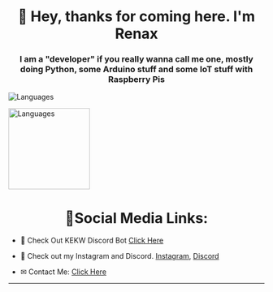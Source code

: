 <h1 align="center">👋 Hey, thanks for coming here. I'm Renax</h1>
<h3 align="center">I am a "developer" if you really wanna call me one, mostly doing Python, some Arduino stuff and some IoT stuff with Raspberry Pis</h3>
<p align="left">
  <img src="https://github-readme-stats.vercel.app/api/top-langs/?username=renaxdev&layout=compact&theme=react" alt="Languages" />
</p>
<p align="left">
    <img src="https://github-readme-stats.vercel.app/api?username=renaxdev&show_icons=true&theme=react" alt="Languages" height="160" />
</p>
<h1 align="center">🔗Social Media Links: </h1>

- 🤖 Check Out KEKW Discord Bot [Click Here](https://top.gg/bot/827579418045186119#/)

- 🔨 Check out my Instagram and Discord. [Instagram](https://www.instagram.com/renax187/), [Discord](https://discord.gg/gvujeNYAHQ)


- ✉ Contact Me: [Click Here](https://discord.gg/gvujeNYAHQ)
<hr>
